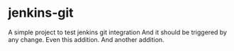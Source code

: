 # jenkins-git

A simple project to test jenkins git integration
And it should be triggered by any change. Even this addition.
And another addition.
